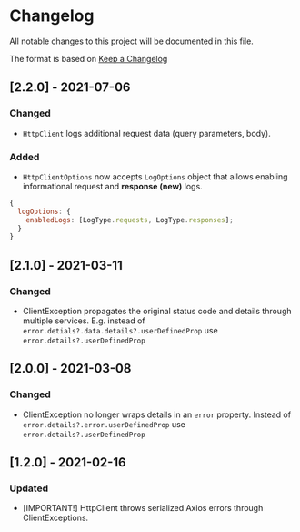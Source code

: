 # Changelog

All notable changes to this project will be documented in this file.

The format is based on [Keep a Changelog](http://keepachangelog.com/en/1.0.0/)

## [2.2.0] - 2021-07-06

### Changed

- `HttpClient` logs additional request data (query parameters, body).

### Added

- `HttpClientOptions` now accepts `LogOptions` object that allows enabling informational request and **response (new)** logs.

```js
{
  logOptions: {
    enabledLogs: [LogType.requests, LogType.responses];
  }
}
```

## [2.1.0] - 2021-03-11

### Changed

- ClientException propagates the original status code and details through multiple services. E.g. instead of `error.detials?.data.details?.userDefinedProp` use `error.details?.userDefinedProp`

## [2.0.0] - 2021-03-08

### Changed

- ClientException no longer wraps details in an `error` property. Instead of `error.details?.error.userDefinedProp` use `error.details?.userDefinedProp`

## [1.2.0] - 2021-02-16

### Updated

- [IMPORTANT!] HttpClient throws serialized Axios errors through ClientExceptions.
